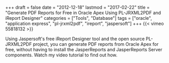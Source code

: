 +++
draft       = false
date        = "2012-12-18"
lastmod     = "2017-02-22"
title       = "Generate PDF Reports for Free in Oracle Apex Using PL-JRXML2PDF and iReport Designer"
categories  = ["Tools", "Database"]
tags        = ["oracle", "application express", "pl-jrxml2pdf", "ireport", "jaspersoft"]
+++
{{< vimeo 55818132 >}}

Using Jaspersoft's free iReport Designer tool and the open source PL-JRXML2PDF project, you can generate PDF reports from Oracle Apex for free, without having to install the JasperReports and JasperReports Server components. Watch my video tutorial to find out how.
